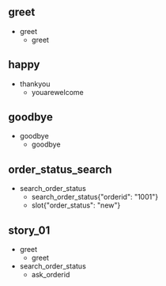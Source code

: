 ## greet
* greet
    - greet

## happy
* thankyou
    - youarewelcome

## goodbye
* goodbye
    - goodbye

## order_status_search
* search_order_status
    - search_order_status{"orderid": "1001"}
    - slot{"order_status": "new"}
    
## story_01
* greet
    - greet
* search_order_status
    - ask_orderid
    